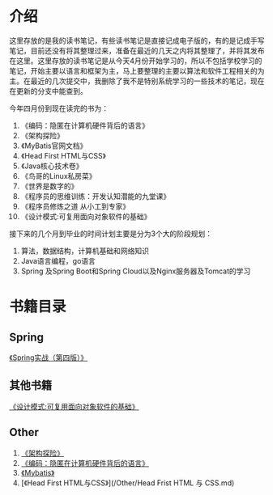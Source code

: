 # 介绍

这里存放的是我的读书笔记，有些读书笔记是直接记成电子版的，有的是记成手写笔记，目前还没有将其整理过来，准备在最近的几天之内将其整理了，并将其发布在这里。这里存放的读书笔记是从今天4月份开始学习的，所以不包括学校学习的笔记，开始主要以语言和框架为主，马上要整理的主要以算法和软件工程相关的为主。在最近的几次提交中，我删除了我不是特别系统学习的一些技术的笔记，现在在更新的分支中能查到。

今年四月份到现在读完的书为：

1. 《编码：隐匿在计算机硬件背后的语言》
2. 《架构探险》
3. 《MyBatis官网文档》
4. 《Head First HTML与CSS》
5. 《Java核心技术卷》
6. 《鸟哥的Linux私房菜》
7. 《世界是数字的》
8. 《程序员的思维训练：开发认知潜能的九堂课》
9. 《程序员修炼之道 从小工到专家》
10. 《设计模式:可复用面向对象软件的基础》

接下来的几个月到毕业的时间计划主要是分为3个大的阶段规划：

1. 算法，数据结构，计算机基础和网络知识
2. Java语言编程，go语言
3. Spring 及Spring Boot和Spring Cloud以及Nginx服务器及Tomcat的学习


# 书籍目录

## Spring

[《Spring实战（第四版）》](/Spring/Spring实战（第四版）.md)

## 其他书籍

[《设计模式:可复用面向对象软件的基础》](/设计模式可复用面向对象软件的基础.md)

## Other

1. [《架构探险》](/Other/架构探险.md)
2. [《编码：隐匿在计算机硬件背后的语言》](/Other/编码：隐匿字计算机硬件背后的语言.md)
3. [《Mybatis》](/Other/Mybatis.md)
4. [《Head First HTML与CSS》](/Other/Head Frist HTML 与 CSS.md)

